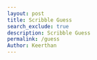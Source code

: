 ```yaml
---
layout: post
title: Scribble Guess
search_exclude: true
description: Scribble Guess
permalink: /guess
Author: Keerthan
---
```

<div>
    <style>
        canvas {
            border: 2px solid #000;
            display: block;
            margin: 20px auto;
            background-color: #f4f4f9;
        }

        .controls {
            text-align: center;
            margin: 10px;
        }

        .gallery {
            display: flex;
            flex-wrap: wrap;
            justify-content: center;
            gap: 10px;
            margin-top: 20px;
        }

        .gallery img {
            width: 100px;
            height: 100px;
            object-fit: cover;
            border: 2px solid #000;
            cursor: pointer;
        }

        .hint {
            font-size: 1.2em;
            color: #333;
            text-align: center;
            margin-top: 10px;
        }
    </style>

    <canvas id="drawingCanvas" width="500" height="500"></canvas>

    <div class="controls">
        <button id="saveDrawing">Save Drawing</button>
        <button id="clearCanvas">Clear Canvas</button>
    </div>

    <div class="gallery" id="drawingGallery"></div>

    <div class="controls">
        <input type="text" id="guessInput" placeholder="Guess what it is">
        <button id="submitGuess">Submit Guess</button>
    </div>

    <div class="hint" id="hintArea"></div>
</div>

<script>
    const canvas = document.getElementById('drawingCanvas');
    const ctx = canvas.getContext('2d');
    const saveButton = document.getElementById('saveDrawing');
    const clearButton = document.getElementById('clearCanvas');
    const gallery = document.getElementById('drawingGallery');
    const guessInput = document.getElementById('guessInput');
    const submitGuess = document.getElementById('submitGuess');
    const hintArea = document.getElementById('hintArea');

    let isDrawing = false;
    let drawings = [];
    let currentDrawing = null;

    const hints = {
        "cat": "It's a popular pet with whiskers.",
        "dog": "Man's best friend.",
        "house": "It's where people live.",
        "car": "A vehicle with four wheels.",
        "tree": "It has leaves and grows in forests."
    };

    canvas.addEventListener('mousedown', () => isDrawing = true);
    canvas.addEventListener('mouseup', () => isDrawing = false);
    canvas.addEventListener('mousemove', draw);

    function draw(event) {
        if (!isDrawing) return;

        ctx.lineWidth = 2;
        ctx.lineCap = 'round';
        ctx.strokeStyle = '#000';

        ctx.lineTo(event.offsetX, event.offsetY);
        ctx.stroke();
        ctx.beginPath();
        ctx.moveTo(event.offsetX, event.offsetY);
    }

    clearButton.addEventListener('click', () => {
        ctx.clearRect(0, 0, canvas.width, canvas.height);
        ctx.beginPath();
    });

    saveButton.addEventListener('click', () => {
        const drawing = canvas.toDataURL();
        const label = prompt("What is this drawing?").toLowerCase();
        if (!label) return;

        drawings.push({ label, drawing });
        displayGallery();
        clearButton.click();
    });

    function displayGallery() {
        gallery.innerHTML = '';
        drawings.forEach((entry, index) => {
            const img = document.createElement('img');
            img.src = entry.drawing;
            img.dataset.label = entry.label;
            img.dataset.index = index;

            img.addEventListener('click', () => {
                currentDrawing = entry;
                hintArea.textContent = "";
                ctx.clearRect(0, 0, canvas.width, canvas.height);
                const image = new Image();
                image.src = entry.drawing;
                image.onload = () => ctx.drawImage(image, 0, 0);
            });

            gallery.appendChild(img);
        });
    }

    submitGuess.addEventListener('click', () => {
        if (!currentDrawing) {
            alert("Please select a drawing first.");
            return;
        }

        const guess = guessInput.value.trim().toLowerCase();
        if (guess === currentDrawing.label) {
            alert("Correct! You guessed it.");
            hintArea.textContent = "";
        } else {
            alert("Try again!");
        }

        guessInput.value = '';
    });

    // Hint functionality
    function giveHint(label) {
        if (hints[label]) {
            hintArea.textContent = `Hint: ${hints[label]}`;
        } else {
            hintArea.textContent = "No hints available for this drawing.";
        }
    }

    gallery.addEventListener('click', (event) => {
        if (event.target.tagName === 'IMG') {
            const label = event.target.dataset.label;
            giveHint(label);
        }
    });
</script>

<script>
const setupDiv = document.createElement("div");
const secretWordLabel = document.createElement("label");
secretWordLabel.textContent = "Enter the secret word:";
const secretWordInput = document.createElement("input");
secretWordInput.type = "password";
const startButton = document.createElement("button");
startButton.textContent = "Start Game";
setupDiv.appendChild(secretWordLabel);
setupDiv.appendChild(secretWordInput);
setupDiv.appendChild(startButton);
document.body.appendChild(setupDiv);

const gameDiv = document.createElement("div");
gameDiv.style.display = "none";
const hiddenWordElement = document.createElement("p");
hiddenWordElement.className = "hidden-word";
const hintElement = document.createElement("p");
hintElement.className = "hint";
const messageElement = document.createElement("p");
messageElement.className = "message";
const guessInput = document.createElement("input");
const submitGuessButton = document.createElement("button");
submitGuessButton.textContent = "Submit Guess";
const restartGameButton = document.createElement("button");
restartGameButton.textContent = "Restart Game";
restartGameButton.style.display = "none";

gameDiv.appendChild(hiddenWordElement);
gameDiv.appendChild(guessInput);
gameDiv.appendChild(submitGuessButton);
gameDiv.appendChild(hintElement);
gameDiv.appendChild(messageElement);
gameDiv.appendChild(restartGameButton);
document.body.appendChild(gameDiv);

let secretWord = "";
let hiddenWord = "";
let maxAttempts = 5;
let attemptsLeft = maxAttempts;
let hintRevealed = 0;

function hideWord(word) {
    return '*'.repeat(word.length);
}

function giveHint(word, revealedCount) {
    const hintArray = Array.from(hiddenWord);
    const revealIndices = new Set();
    while (revealIndices.size < revealedCount) {
        revealIndices.add(Math.floor(Math.random() * word.length));
    }
    revealIndices.forEach(index => {
        hintArray[index] = word[index];
    });
    return hintArray.join('');
}

function resetGame() {
    secretWord = "";
    hiddenWord = "";
    attemptsLeft = maxAttempts;
    hintRevealed = 0;
    hiddenWordElement.textContent = "";
    hintElement.textContent = "";
    messageElement.textContent = "";
    guessInput.value = "";
    setupDiv.style.display = "block";
    gameDiv.style.display = "none";
    restartGameButton.style.display = "none";
}

function handleGuess() {
    const guess = guessInput.value.trim().toLowerCase();
    guessInput.value = "";

    if (!guess) {
        messageElement.textContent = "Please enter a guess.";
        return;
    }

    if (guess === secretWord) {
        messageElement.style.color = "green";
        messageElement.textContent = "Congratulations! You've guessed the word!";
        restartGameButton.style.display = "inline-block";
        return;
    }

    attemptsLeft--;
    messageElement.style.color = "red";
    messageElement.textContent = `Wrong guess. Attempts left: ${attemptsLeft}.`;

    if (attemptsLeft <= 0) {
        messageElement.textContent = `Game Over! The correct word was: "${secretWord}"`;
        restartGameButton.style.display = "inline-block";
    } else if (attemptsLeft <= maxAttempts - Math.ceil(secretWord.length * 0.25)) {
        hintRevealed = Math.ceil(secretWord.length * 0.25);
        hiddenWord = giveHint(secretWord, hintRevealed);
        hiddenWordElement.textContent = hiddenWord;
        hintElement.textContent = `Hint: ${hiddenWord}`;
    }
}

startButton.addEventListener("click", () => {
    secretWord = secretWordInput.value.trim().toLowerCase();
    if (secretWord) {
        hiddenWord = hideWord(secretWord);
        hiddenWordElement.textContent = hiddenWord;
        attemptsLeft = maxAttempts;
        hintRevealed = 0;
        hintElement.textContent = "";
        messageElement.textContent = "";
        setupDiv.style.display = "none";
        gameDiv.style.display = "block";
    } else {
        alert("Please enter a valid word!");
    }
});

submitGuessButton.addEventListener("click", handleGuess);
guessInput.addEventListener("keypress", (event) => {
    if (event.key === "Enter") {
        event.preventDefault(); 
        handleGuess();
    }
});

restartGameButton.addEventListener("click", resetGame);
</script>


